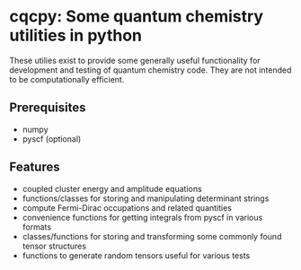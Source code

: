 # cqcpy: Some quantum chemistry utilities in python
These utilies exist to provide some generally useful functionality for development
and testing of quantum chemistry code. They are not intended to be computationally efficient.

## Prerequisites
+ numpy
+ pyscf (optional)

## Features
+ coupled cluster energy and amplitude equations
+ functions/classes for storing and manipulating determinant strings
+ compute Fermi-Dirac occupations and related quantities
+ convenience functions for getting integrals from pyscf in various formats
+ classes/functions for storing and transforming some commonly found tensor structures
+ functions to generate random tensors useful for various tests
